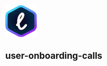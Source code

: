 <img src="https://github.com/castilloandres/user-onboarding-calls/blob/main/images/ll-logo.png?raw=true" width="100" height="100">


# user-onboarding-calls
#####